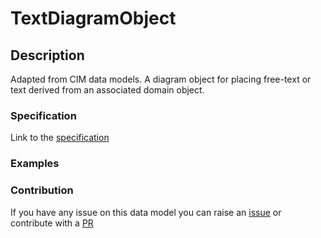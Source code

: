 # TextDiagramObject

## Description 

Adapted from CIM data models. A diagram object for placing free-text or text derived from an associated domain object.
### Specification

Link to the [specification](https://smart-data-models.github.io/dataModel.EnergyCIM/TextDiagramObject/doc/spec.md)
### Examples
### Contribution

 If you have any issue on this data model you can raise an [issue](https://github.com/smart-data-models/dataModel.EnergyCIM/issues)  or contribute with a [PR](https://github.com/smart-data-models/dataModel.EnergyCIM/pulls)